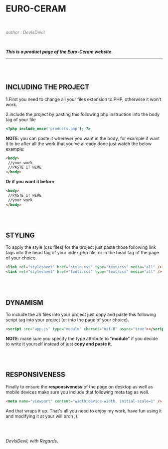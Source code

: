 # EURO-CERAM
<br>

_author : DevIsDevil_

<br>

___This is a product page of the Euro-Ceram website___.

---

<br><br>
## INCLUDING THE PROJECT
  1.First you need to change all your files extension to PHP, otherwise it won't work.  
  
  2.include the project by pasting this following php instruction into the body tag of your file  
```php
<?php include_once('products.php'); ?>
```

__NOTE__: you can paste it wherever you want in the body, for example if want it to be after all the work that you've already done just watch the below example:
    
```html      
<body>
 //your work
 //PASTE IT HERE
</body>
```
__Or if you want it before__
```html
<body>
 //PASTE IT HERE
 //your work
</body>
```

<br><br>

## STYLING
  To apply the style (css files) for the project just paste those following link tags into the head tag of your index.php file, or in the head tag of the page of your choice.
  
   ```html
   <link rel="stylesheet" href="style.css" type="text/css" media="all" />
   <link rel="stylesheet" href="fonts.css" type="text/css" media="all" />
   ```
   
 <br><br>
 
## DYNAMISM
  To include the JS files into your project just copy and paste this following script tag into your project (or into the page of your choice).  
  ```html
  <script src="app.js" type="module" charset="utf-8" async="true"></script>
  ```
    
__NOTE__: make sure you specify the type attribute to "__module__" if you decide to write it yourself instead of just __copy and paste it__.

<br><br>

## RESPONSIVENESS
  Finally to ensure the __responsiveness__ of the page on desktop as well as mobile devices make sure you include that following meta tag as well.
```html
<meta name="viewport" content="width:device-width, initial-scale=1" />
```
    
    
And that wraps it up. That's all you need to enjoy my work, have fun using it and modifying it at your will broh ;).

<br><br>

_DevIsDevil, with Regards_.

<style>
p:nth-of-type(1)
{
  opacity: .6;
}
h2
{
  text-shadow: 2px 2px 10px #ccc5c5;
}
</style>